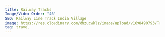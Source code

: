 ```yaml
---
title: Railway Tracks
Image/Video Order: "46"
SEO: Railway Line Track India Village
image: https://res.cloudinary.com/dhzucwklz/image/upload/v1698490793/Travel/_SBS0637_rzlfxx.jpg
tag: travel
---
```

